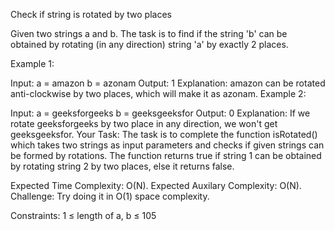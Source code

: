 Check if string is rotated by two places

Given two strings a and b. The task is to find if the string 'b' can be obtained by rotating (in any direction) string 'a' by exactly 2 places.

Example 1:

Input:
a = amazon
b = azonam
Output: 
1
Explanation: 
amazon can be rotated anti-clockwise by two places, which will make it as azonam.
Example 2:

Input:
a = geeksforgeeks
b = geeksgeeksfor
Output: 
0
Explanation: 
If we rotate geeksforgeeks by two place in any direction, we won't get geeksgeeksfor.
Your Task:
The task is to complete the function isRotated() which takes two strings as input parameters and checks if given strings can be formed by rotations. The function returns true if string 1 can be obtained by rotating string 2 by two places, else it returns false.

Expected Time Complexity: O(N).
Expected Auxilary Complexity: O(N).
Challenge: Try doing it in O(1) space complexity.

Constraints:
1 ≤ length of a, b ≤ 105